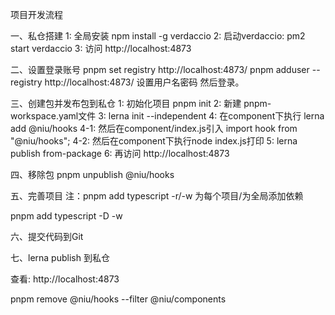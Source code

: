 项目开发流程

一、私仓搭建
1: 全局安装 npm install -g verdaccio
2: 启动verdaccio:  pm2 start verdaccio
3: 访问 http://localhost:4873

二、设置登录账号
pnpm set registry http://localhost:4873/
pnpm adduser --registry http://localhost:4873/
设置用户名密码 然后登录。

三、创建包并发布包到私仓
1: 初始化项目 pnpm init
2: 新建 pnpm-workspace.yaml文件
3: lerna init --independent
4: 在component下执行  lerna add @niu/hooks
  4-1: 然后在component/index.js引入 import hook from "@niu/hooks";
  4-2: 然后在component下执行node index.js打印
5: lerna publish from-package
6: 再访问 http://localhost:4873

四、移除包
pnpm unpublish @niu/hooks

五、完善项目
  注：pnpm add typescript -r/-w 为每个项目/为全局添加依赖

pnpm add typescript -D -w

六、提交代码到Git

七、lerna publish 到私仓

   查看: http://localhost:4873



pnpm remove @niu/hooks --filter @niu/components